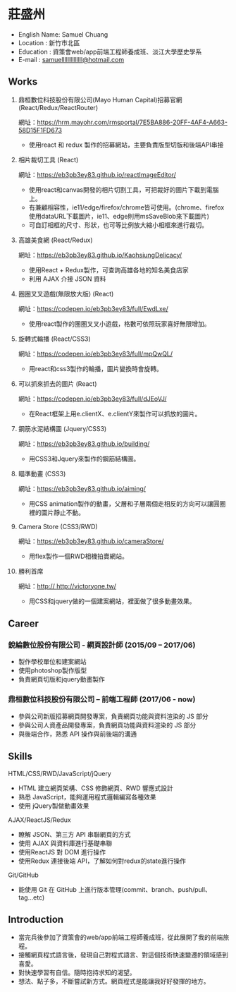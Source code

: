 # 莊盛州

* English Name: Samuel Chuang
* Location : 新竹市北區
* Education : 資策會web/app前端工程師養成班、淡江大學歷史學系
* E-mail : samuellllllllllllll@hotmail.com



## Works

1.  鼎桓數位科技股份有限公司(Mayo Human Capital)招募官網 (React/Redux/ReactRouter)

    網址：<a href="https://hrm.mayohr.com/rmsportal/7E5BA886-20FF-4AF4-A663-58D15F1FD673">https://hrm.mayohr.com/rmsportal/7E5BA886-20FF-4AF4-A663-58D15F1FD673</a>

    - 使用react 和 redux 製作的招募網站，主要負責版型切版和後端API串接

2.  相片裁切工具 (React)

    網址：<a href="https://eb3pb3ey83.github.io/reactImageEditor/">https://eb3pb3ey83.github.io/reactImageEditor/</a>

    - 使用react和canvas開發的相片切割工具，可把裁好的圖片下載到電腦上。
    - 有兼顧相容性，ie11/edge/firefox/chrome皆可使用。(chrome、firefox使用dataURL下載圖片，ie11、edge則用msSaveBlob來下載圖片)
    - 可自訂相框的尺寸、形狀，也可等比例放大縮小相框來進行裁切。
    
3.  高雄美食網 (React/Redux)

    網址：<a href="https://eb3pb3ey83.github.io/KaohsiungDelicacy/">https://eb3pb3ey83.github.io/KaohsiungDelicacy/</a>

    - 使用React + Redux製作，可查詢高雄各地的知名美食店家
    - 利用 AJAX 介接 JSON 資料
    
4.  圈圈叉叉遊戲(無限放大版)  (React)

    網址：<a href="https://codepen.io/eb3pb3ey83/full/EwdLxe/">https://codepen.io/eb3pb3ey83/full/EwdLxe/</a>

    - 使用react製作的圈圈叉叉小遊戲，格數可依照玩家喜好無限增加。

5.  旋轉式輪播 (React/CSS3)

    網址：<a href="https://codepen.io/eb3pb3ey83/full/mpQwQL/">https://codepen.io/eb3pb3ey83/full/mpQwQL/</a>

    - 用react和css3製作的輪播，圖片變換時會旋轉。

6.  可以抓來抓去的圖片 (React)

    網址：<a href="https://codepen.io/eb3pb3ey83/full/dJEoVJ/">https://codepen.io/eb3pb3ey83/full/dJEoVJ/</a>

    - 在React框架上用e.clientX、e.clientY來製作可以抓放的圖片。

7.  鋼筋水泥結構圖 (Jquery/CSS3)

    網址：<a href="https://eb3pb3ey83.github.io/building/">https://eb3pb3ey83.github.io/building/</a>
    
    - 用CSS3和Jquery來製作的鋼筋結構圖。

8.  瞄準動畫 (CSS3)

    網址：<a href="https://eb3pb3ey83.github.io/aiming/">https://eb3pb3ey83.github.io/aiming/</a>

    - 用CSS animation製作的動畫，父層和子層兩個走相反的方向可以讓圓圈裡的圖片靜止不動。

9.  Camera Store (CSS3/RWD)

    網址：<a href="https://eb3pb3ey83.github.io/cameraStore/">https://eb3pb3ey83.github.io/cameraStore/</a>

    - 用flex製作一個RWD相機拍賣網站。

10. 勝利首席

    網址：<a href="http:// http://victoryone.tw/">http:// http://victoryone.tw/</a>

    - 用CSS和jquery做的一個建案網站，裡面做了很多動畫效果。

## Career

### 銳綸數位股份有限公司 - 網頁設計師 (2015/09 – 2017/06)

* 製作學校單位和建案網站 
* 使用photoshop製作版型 
* 負責網頁切版和jquery動畫製作

### 鼎桓數位科技股份有限公司 – 前端工程師 (2017/06 - now)

* 參與公司新版招募網頁開發專案，負責網頁功能與資料渲染的 JS 部分
* 參與公司人資產品開發專案，負責網頁功能與資料渲染的 JS 部分
* 與後端合作，熟悉 API 操作與前後端的溝通


## Skills

  HTML/CSS/RWD/JavaScript/jQuery

  * HTML 建立網頁架構、CSS 修飾網頁、RWD 響應式設計
  * 熟悉 JavaScript，能夠運用程式邏輯編寫各種效果
  * 使用 jQuery製做動畫效果

  AJAX/ReactJS/Redux

  * 瞭解 JSON、第三方 API 串聯網頁的方式
  * 使用 AJAX 與資料庫進行基礎串聯
  * 使用ReactJS 對 DOM 進行操作
  * 使用Redux 連接後端 API，了解如何對redux的state進行操作

  Git/GitHub

  * 能使用 Git 在 GitHub 上進行版本管理(commit、branch、push/pull、tag...etc)



## Introduction

* 當完兵後參加了資策會的web/app前端工程師養成班，從此展開了我的前端旅程。
* 接觸網頁程式語言後，發現自己對程式語言、對這個技術快速變遷的領域感到喜愛。
* 對快速學習有自信。隨時抱持求知的渴望。
* 想法、點子多，不斷嘗試新方式。網頁程式是能讓我好好發揮的地方。

